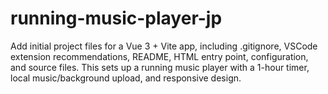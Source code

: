 # running-music-player-jp
Add initial project files for a Vue 3 + Vite app, including .gitignore, VSCode extension recommendations, README, HTML entry point, configuration, and source files. This sets up a running music player with a 1-hour timer, local music/background upload, and responsive design.
